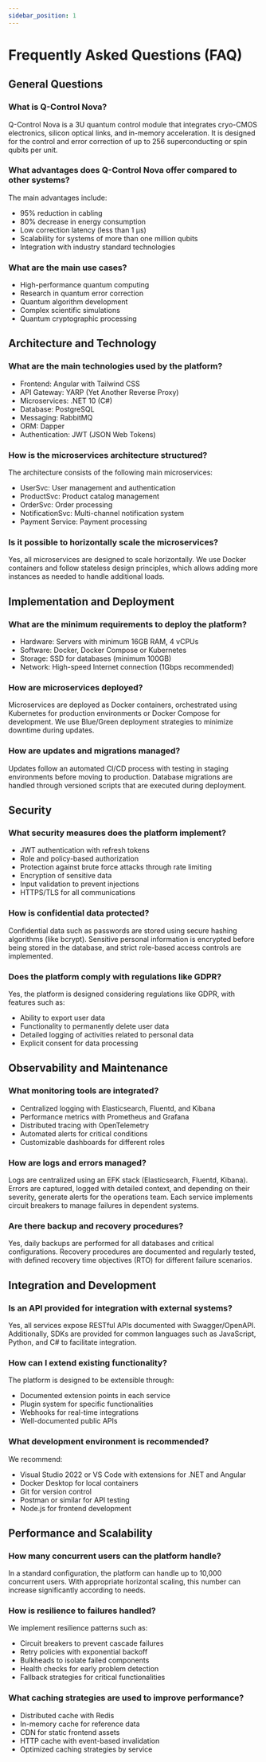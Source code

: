 ```yaml
---
sidebar_position: 1
---
```


# Frequently Asked Questions (FAQ)

## General Questions

### What is Q-Control Nova?
Q-Control Nova is a 3U quantum control module that integrates cryo-CMOS electronics, silicon optical links, and in-memory acceleration. It is designed for the control and error correction of up to 256 superconducting or spin qubits per unit.

### What advantages does Q-Control Nova offer compared to other systems?
The main advantages include:
- 95% reduction in cabling
- 80% decrease in energy consumption
- Low correction latency (less than 1 µs)
- Scalability for systems of more than one million qubits
- Integration with industry standard technologies

### What are the main use cases?
- High-performance quantum computing
- Research in quantum error correction
- Quantum algorithm development
- Complex scientific simulations
- Quantum cryptographic processing

## Architecture and Technology

### What are the main technologies used by the platform?
- Frontend: Angular with Tailwind CSS
- API Gateway: YARP (Yet Another Reverse Proxy)
- Microservices: .NET 10 (C#)
- Database: PostgreSQL
- Messaging: RabbitMQ
- ORM: Dapper
- Authentication: JWT (JSON Web Tokens)

### How is the microservices architecture structured?
The architecture consists of the following main microservices:
- UserSvc: User management and authentication
- ProductSvc: Product catalog management
- OrderSvc: Order processing
- NotificationSvc: Multi-channel notification system
- Payment Service: Payment processing

### Is it possible to horizontally scale the microservices?
Yes, all microservices are designed to scale horizontally. We use Docker containers and follow stateless design principles, which allows adding more instances as needed to handle additional loads.

## Implementation and Deployment

### What are the minimum requirements to deploy the platform?
- Hardware: Servers with minimum 16GB RAM, 4 vCPUs
- Software: Docker, Docker Compose or Kubernetes
- Storage: SSD for databases (minimum 100GB)
- Network: High-speed Internet connection (1Gbps recommended)

### How are microservices deployed?
Microservices are deployed as Docker containers, orchestrated using Kubernetes for production environments or Docker Compose for development. We use Blue/Green deployment strategies to minimize downtime during updates.

### How are updates and migrations managed?
Updates follow an automated CI/CD process with testing in staging environments before moving to production. Database migrations are handled through versioned scripts that are executed during deployment.

## Security

### What security measures does the platform implement?
- JWT authentication with refresh tokens
- Role and policy-based authorization
- Protection against brute force attacks through rate limiting
- Encryption of sensitive data
- Input validation to prevent injections
- HTTPS/TLS for all communications

### How is confidential data protected?
Confidential data such as passwords are stored using secure hashing algorithms (like bcrypt). Sensitive personal information is encrypted before being stored in the database, and strict role-based access controls are implemented.

### Does the platform comply with regulations like GDPR?
Yes, the platform is designed considering regulations like GDPR, with features such as:
- Ability to export user data
- Functionality to permanently delete user data
- Detailed logging of activities related to personal data
- Explicit consent for data processing

## Observability and Maintenance

### What monitoring tools are integrated?
- Centralized logging with Elasticsearch, Fluentd, and Kibana
- Performance metrics with Prometheus and Grafana
- Distributed tracing with OpenTelemetry
- Automated alerts for critical conditions
- Customizable dashboards for different roles

### How are logs and errors managed?
Logs are centralized using an EFK stack (Elasticsearch, Fluentd, Kibana). Errors are captured, logged with detailed context, and depending on their severity, generate alerts for the operations team. Each service implements circuit breakers to manage failures in dependent systems.

### Are there backup and recovery procedures?
Yes, daily backups are performed for all databases and critical configurations. Recovery procedures are documented and regularly tested, with defined recovery time objectives (RTO) for different failure scenarios.

## Integration and Development

### Is an API provided for integration with external systems?
Yes, all services expose RESTful APIs documented with Swagger/OpenAPI. Additionally, SDKs are provided for common languages such as JavaScript, Python, and C# to facilitate integration.

### How can I extend existing functionality?
The platform is designed to be extensible through:
- Documented extension points in each service
- Plugin system for specific functionalities
- Webhooks for real-time integrations
- Well-documented public APIs

### What development environment is recommended?
We recommend:
- Visual Studio 2022 or VS Code with extensions for .NET and Angular
- Docker Desktop for local containers
- Git for version control
- Postman or similar for API testing
- Node.js for frontend development

## Performance and Scalability

### How many concurrent users can the platform handle?
In a standard configuration, the platform can handle up to 10,000 concurrent users. With appropriate horizontal scaling, this number can increase significantly according to needs.

### How is resilience to failures handled?
We implement resilience patterns such as:
- Circuit breakers to prevent cascade failures
- Retry policies with exponential backoff
- Bulkheads to isolate failed components
- Health checks for early problem detection
- Fallback strategies for critical functionalities

### What caching strategies are used to improve performance?
- Distributed cache with Redis
- In-memory cache for reference data
- CDN for static frontend assets
- HTTP cache with event-based invalidation
- Optimized caching strategies by service 